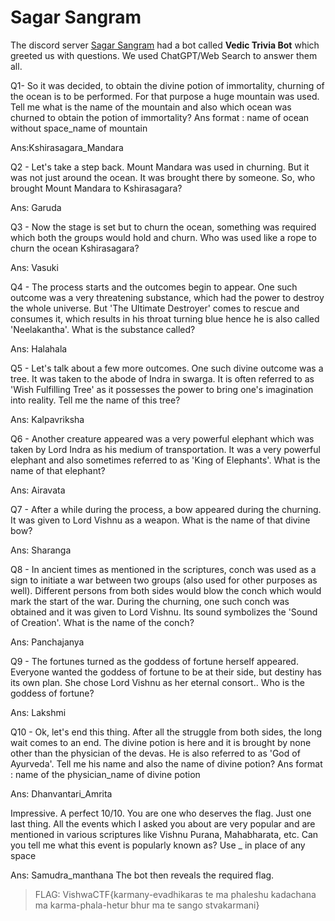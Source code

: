 # Sagar Sangram

The discord server [Sagar Sangram](https://discord.gg/XWuMMwFA) had a bot called **Vedic Trivia Bot** which greeted us with questions. We used ChatGPT/Web Search to answer them all.

Q1- So it was decided, to obtain the divine potion of immortality, churning of the ocean is to be performed. For that purpose a huge mountain was used. Tell me what is the name of the mountain and also which ocean was churned to obtain the potion of immortality?
Ans format : name of ocean without space_name of mountain

Ans:Kshirasagara_Mandara

Q2 - Let's take a step back. Mount Mandara was used in churning. But it was not just around the ocean. It was brought there by someone. So, who brought Mount Mandara to Kshirasagara?

Ans: Garuda

Q3 - Now the stage is set but to churn the ocean, something was required which both the groups would hold and churn. Who was used like a rope to churn the ocean Kshirasagara?

Ans: Vasuki

Q4 - The process starts and the outcomes begin to appear. One such outcome was a very threatening substance, which had the power to destroy the whole universe. But 'The Ultimate Destroyer' comes to rescue and consumes it, which results in his throat turning blue hence he is also called 'Neelakantha'. What is the substance called?

Ans: Halahala

Q5 - Let's talk about a few more outcomes. One such divine outcome was a tree. It was taken to the abode of Indra in swarga. It is often referred to as 'Wish Fulfilling Tree' as it  possesses the power to bring one's imagination into reality. Tell me the name of this tree?

Ans: Kalpavriksha

Q6 - Another creature appeared was a very powerful elephant which was taken by Lord Indra as his medium of transportation. It was a very powerful elephant and also sometimes referred to as 'King of Elephants'. What is the name of that elephant?

Ans: Airavata

Q7 - After a while during the process, a bow appeared during the churning. It was given to Lord Vishnu as a weapon. What is the name of that divine bow?

Ans: Sharanga

Q8 - In ancient times as mentioned in the scriptures, conch was used as a sign to initiate a war between two groups (also used for other purposes as well). Different persons from both sides would blow the conch which would mark the start of the war. During the churning, one such conch was obtained and it was given to Lord Vishnu. Its sound symbolizes the 'Sound of Creation'. What is the name of the conch?

Ans: Panchajanya

Q9 - The fortunes turned as the goddess of fortune herself appeared. Everyone wanted the goddess of fortune to be at their side, but destiny has its own plan. She chose Lord Vishnu as her eternal consort.. Who is the goddess of fortune?

Ans: Lakshmi

Q10 - Ok, let's end this thing. After all the struggle from both sides, the long wait comes to an end. The divine potion is here and it is brought by none other than the physician of the devas. He is also referred to as 'God of Ayurveda'. Tell me his name and also the name of divine potion?
Ans format : name of the physician_name of divine potion

Ans: Dhanvantari_Amrita

Impressive. A perfect 10/10. You are one who deserves the flag. Just one last thing. All the events which I asked you about are very popular and are mentioned in various scriptures like Vishnu Purana, Mahabharata, etc. Can you tell me what this event is popularly known as?
Use _ in place of any space

Ans: Samudra_manthana
The bot then reveals the required flag.

>FLAG: VishwaCTF{karmany-evadhikaras te ma phaleshu kadachana ma karma-phala-hetur bhur ma te sango stvakarmani}
